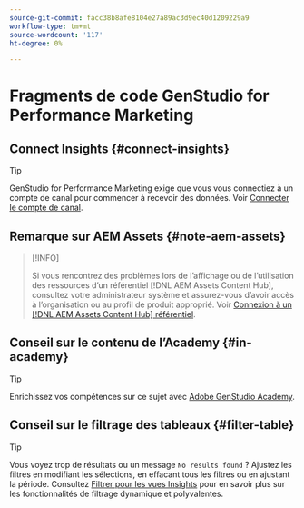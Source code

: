 ```yaml
---
source-git-commit: facc38b8afe8104e27a89ac3d9ec40d1209229a9
workflow-type: tm+mt
source-wordcount: '117'
ht-degree: 0%

---
```

# Fragments de code GenStudio for Performance Marketing

## Connect Insights {#connect-insights}

>[!TIP]
>
>GenStudio for Performance Marketing exige que vous vous connectiez à un compte de canal pour commencer à recevoir des données. Voir [Connecter le compte de canal](/help/user-guide/connectors/connect-channel.md).

## Remarque sur AEM Assets {#note-aem-assets}

>[!INFO]
>
>Si vous rencontrez des problèmes lors de l’affichage ou de l’utilisation des ressources d’un référentiel [!DNL AEM Assets Content Hub], consultez votre administrateur système et assurez-vous d’avoir accès à l’organisation ou au profil de produit approprié. Voir [Connexion à un [!DNL AEM Assets Content Hub] référentiel](/help/user-guide/content/connect-aem-repo.md).

## Conseil sur le contenu de l’Academy {#in-academy}

>[!TIP]
>
>Enrichissez vos compétences sur ce sujet avec [Adobe GenStudio Academy](https://learningmanager.adobe.com/genstudioacademy).

## Conseil sur le filtrage des tableaux {#filter-table}

>[!TIP]
>
>Vous voyez trop de résultats ou un message `No results found` ? Ajustez les filtres en modifiant les sélections, en effacant tous les filtres ou en ajustant la période. Consultez [Filtrer pour les vues Insights](/help/user-guide/insights/filter-views.md) pour en savoir plus sur les fonctionnalités de filtrage dynamique et polyvalentes.
